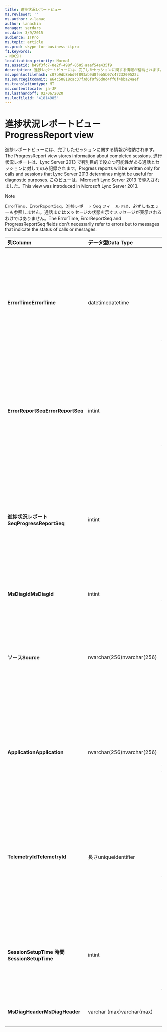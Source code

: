 ```yaml
---
title: 進捗状況レポートビュー
ms.reviewer: ''
ms.author: v-lanac
author: lanachin
manager: serdars
ms.date: 3/9/2015
audience: ITPro
ms.topic: article
ms.prod: skype-for-business-itpro
f1.keywords:
- NOCSH
localization_priority: Normal
ms.assetid: b49f3fc7-0e2f-498f-8505-aaaf54e435f9
description: 進捗レポートビューには、完了したセッションに関する情報が格納されます。 進行状況レポートは、Lync Server 2013 で判別目的で役立つ可能性がある通話とセッションに対してのみ記録されます。 このビューは、Microsoft Lync Server 2013 で導入されました。
ms.openlocfilehash: c07b9db8ebd9f898ab9d8feb5b07c4723209522c
ms.sourcegitcommit: e64c50818cac37f3d6f0f96d0d4ff0f4bba24aef
ms.translationtype: MT
ms.contentlocale: ja-JP
ms.lasthandoff: 02/06/2020
ms.locfileid: "41814985"
---
```

# <a name="progressreport-view"></a><span data-ttu-id="98b30-105">進捗状況レポートビュー</span><span class="sxs-lookup"><span data-stu-id="98b30-105">ProgressReport view</span></span>
 
<span data-ttu-id="98b30-106">進捗レポートビューには、完了したセッションに関する情報が格納されます。</span><span class="sxs-lookup"><span data-stu-id="98b30-106">The ProgressReport view stores information about completed sessions.</span></span> <span data-ttu-id="98b30-107">進行状況レポートは、Lync Server 2013 で判別目的で役立つ可能性がある通話とセッションに対してのみ記録されます。</span><span class="sxs-lookup"><span data-stu-id="98b30-107">Progress reports will be written only for calls and sessions that Lync Server 2013 determines might be useful for diagnostic purposes.</span></span> <span data-ttu-id="98b30-108">このビューは、Microsoft Lync Server 2013 で導入されました。</span><span class="sxs-lookup"><span data-stu-id="98b30-108">This view was introduced in Microsoft Lync Server 2013.</span></span>
  
> [!NOTE]
> <span data-ttu-id="98b30-109">ErrorTime、ErrorReportSeq、進捗レポート Seq フィールドは、必ずしもエラーも参照しません。通話またはメッセージの状態を示すメッセージが表示されるわけではありません。</span><span class="sxs-lookup"><span data-stu-id="98b30-109">The ErrorTime, ErrorReportSeq and ProgressReportSeq fields don't necessarily refer to errors but to messages that indicate the status of calls or messages.</span></span> 
  
|<span data-ttu-id="98b30-110">**列**</span><span class="sxs-lookup"><span data-stu-id="98b30-110">**Column**</span></span>|<span data-ttu-id="98b30-111">**データ型**</span><span class="sxs-lookup"><span data-stu-id="98b30-111">**Data Type**</span></span>|<span data-ttu-id="98b30-112">**詳細**</span><span class="sxs-lookup"><span data-stu-id="98b30-112">**Details**</span></span>|
|:-----|:-----|:-----|
|<span data-ttu-id="98b30-113">**ErrorTime**</span><span class="sxs-lookup"><span data-stu-id="98b30-113">**ErrorTime**</span></span> <br/> |<span data-ttu-id="98b30-114">datetime</span><span class="sxs-lookup"><span data-stu-id="98b30-114">datetime</span></span>  <br/> |<span data-ttu-id="98b30-115">エラーが発生した時刻。</span><span class="sxs-lookup"><span data-stu-id="98b30-115">Time of error occurred.</span></span> <span data-ttu-id="98b30-116">エラーを一意に識別するには、ErrorReportSeq と組み合わせて使います。</span><span class="sxs-lookup"><span data-stu-id="98b30-116">Used in conjunction with ErrorReportSeq to uniquely identify an error.</span></span>  <br/> |
|<span data-ttu-id="98b30-117">**ErrorReportSeq**</span><span class="sxs-lookup"><span data-stu-id="98b30-117">**ErrorReportSeq**</span></span> <br/> |<span data-ttu-id="98b30-118">int</span><span class="sxs-lookup"><span data-stu-id="98b30-118">int</span></span>  <br/> |<span data-ttu-id="98b30-119">エラーを識別する ID 番号。</span><span class="sxs-lookup"><span data-stu-id="98b30-119">ID number to identify the error.</span></span> <span data-ttu-id="98b30-120">エラーを一意に識別するための ErrorTime と共に使用されます。</span><span class="sxs-lookup"><span data-stu-id="98b30-120">Used in conjunction with ErrorTime to uniquely identify an error.</span></span>  <br/> |
|<span data-ttu-id="98b30-121">**進捗状況レポート Seq**</span><span class="sxs-lookup"><span data-stu-id="98b30-121">**ProgressReportSeq**</span></span> <br/> |<span data-ttu-id="98b30-122">int</span><span class="sxs-lookup"><span data-stu-id="98b30-122">int</span></span>  <br/> |<span data-ttu-id="98b30-123">進行状況レポートを識別する ID。</span><span class="sxs-lookup"><span data-stu-id="98b30-123">ID to identify the progress report.</span></span> <span data-ttu-id="98b30-124">同じエラーレポートの進行状況レポートを区別するために使用されます。</span><span class="sxs-lookup"><span data-stu-id="98b30-124">Used to distinguish progress reports of the same error report.</span></span>  <br/> |
|<span data-ttu-id="98b30-125">**MsDiagId**</span><span class="sxs-lookup"><span data-stu-id="98b30-125">**MsDiagId**</span></span> <br/> |<span data-ttu-id="98b30-126">int</span><span class="sxs-lookup"><span data-stu-id="98b30-126">int</span></span>  <br/> |<span data-ttu-id="98b30-127">エラーレポートの診断 ID。</span><span class="sxs-lookup"><span data-stu-id="98b30-127">Diagnostic ID for the error report.</span></span>  <br/> |
|<span data-ttu-id="98b30-128">**ソース**</span><span class="sxs-lookup"><span data-stu-id="98b30-128">**Source**</span></span> <br/> |<span data-ttu-id="98b30-129">nvarchar(256)</span><span class="sxs-lookup"><span data-stu-id="98b30-129">nvarchar(256)</span></span>  <br/> |<span data-ttu-id="98b30-130">エラーが発生したサーバーの名前 (サーバーコンポーネントからレポートが送信された場合)。</span><span class="sxs-lookup"><span data-stu-id="98b30-130">Name of server that originated the error (if report was sent from a server component).</span></span>  <br/> |
|<span data-ttu-id="98b30-131">**Application**</span><span class="sxs-lookup"><span data-stu-id="98b30-131">**Application**</span></span> <br/> |<span data-ttu-id="98b30-132">nvarchar(256)</span><span class="sxs-lookup"><span data-stu-id="98b30-132">nvarchar(256)</span></span>  <br/> |<span data-ttu-id="98b30-133">エラーの発生元のアプリケーションの名前 (サーバーコンポーネントからレポートが送信された場合)。</span><span class="sxs-lookup"><span data-stu-id="98b30-133">Name of application that originated the error (if report was sent from a server component).</span></span>  <br/> |
|<span data-ttu-id="98b30-134">**TelemetryId**</span><span class="sxs-lookup"><span data-stu-id="98b30-134">**TelemetryId**</span></span> <br/> |<span data-ttu-id="98b30-135">長さ</span><span class="sxs-lookup"><span data-stu-id="98b30-135">uniqueidentifier</span></span>  <br/> |<span data-ttu-id="98b30-136">電話会議に参加しているさまざまなコンポーネントについての、固有の識別子による結合時間情報の関連付け。</span><span class="sxs-lookup"><span data-stu-id="98b30-136">Unique identifier correlating join time information for the different components involved in a conference.</span></span>  <br/> |
|<span data-ttu-id="98b30-137">**SessionSetupTime 時間**</span><span class="sxs-lookup"><span data-stu-id="98b30-137">**SessionSetupTime**</span></span> <br/> |<span data-ttu-id="98b30-138">int</span><span class="sxs-lookup"><span data-stu-id="98b30-138">int</span></span>  <br/> |<span data-ttu-id="98b30-139">特定のコンポーネントが会議に参加するために必要な時間 (ミリ秒単位) です。</span><span class="sxs-lookup"><span data-stu-id="98b30-139">Time (in milliseconds) required for a specific component to join a conference.</span></span>  <br/> |
|<span data-ttu-id="98b30-140">**MsDiagHeader**</span><span class="sxs-lookup"><span data-stu-id="98b30-140">**MsDiagHeader**</span></span> <br/> |<span data-ttu-id="98b30-141">varchar (max)</span><span class="sxs-lookup"><span data-stu-id="98b30-141">varchar(max)</span></span>  <br/> |<span data-ttu-id="98b30-142">追加のエラー情報。</span><span class="sxs-lookup"><span data-stu-id="98b30-142">Additional error information.</span></span>  <br/> |
   

